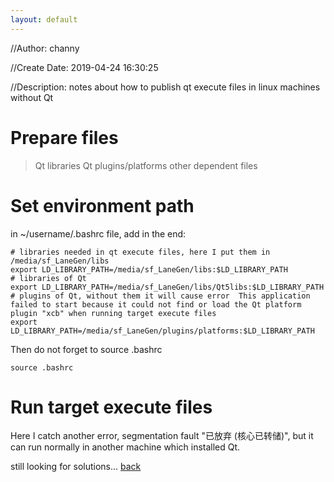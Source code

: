```yaml
---
layout: default
---
```


//Author: channy

//Create Date: 2019-04-24 16:30:25

//Description: notes about how to publish qt execute files in linux machines without Qt 

# Prepare files
> Qt libraries
> Qt plugins/platforms
> other dependent files

# Set environment path
in ~/username/.bashrc file, add in the end:
```
# libraries needed in qt execute files, here I put them in /media/sf_LaneGen/libs
export LD_LIBRARY_PATH=/media/sf_LaneGen/libs:$LD_LIBRARY_PATH
# libraries of Qt
export LD_LIBRARY_PATH=/media/sf_LaneGen/libs/Qt5libs:$LD_LIBRARY_PATH
# plugins of Qt, without them it will cause error  This application failed to start because it could not find or load the Qt platform plugin "xcb" when running target execute files
export LD_LIBRARY_PATH=/media/sf_LaneGen/plugins/platforms:$LD_LIBRARY_PATH
```

Then do not forget to source .bashrc
```
source .bashrc
```

# Run target execute files
Here I catch another error, segmentation fault "已放弃 (核心已转储)", but it can run normally in another machine which installed Qt.

still looking for solutions...
[back](./)